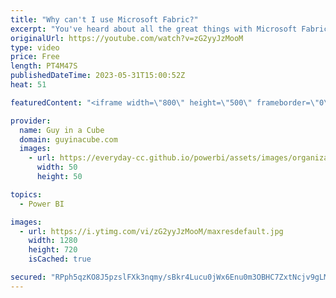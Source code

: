 ```yaml
---
title: "Why can't I use Microsoft Fabric?"
excerpt: "You've heard about all the great things with Microsoft Fabric, but you don't see it in the portal. You only see the Power BI items and no persona switcher. What's going on? Adam shows you to enable Fabric for your tenant.  Enable Microsoft Fabric for your organization https://learn.microsoft.com/fabric/admin/fabric-switch"
originalUrl: https://youtube.com/watch?v=zG2yyJzMooM
type: video
price: Free
length: PT4M47S
publishedDateTime: 2023-05-31T15:00:52Z
heat: 51

featuredContent: "<iframe width=\"800\" height=\"500\" frameborder=\"0\" src=\"https://www.youtube.com/embed/zG2yyJzMooM\" allow=\"accelerometer; autoplay; encrypted-media; gyroscope; picture-in-picture\" allowfullscreen></iframe>"

provider:
  name: Guy in a Cube
  domain: guyinacube.com
  images:
    - url: https://everyday-cc.github.io/powerbi/assets/images/organizations/guyinacube.com-50x50.jpg
      width: 50
      height: 50

topics:
  - Power BI

images:
  - url: https://i.ytimg.com/vi/zG2yyJzMooM/maxresdefault.jpg
    width: 1280
    height: 720
    isCached: true

secured: "RPph5qzKO8J5pzslFXk3nqmy/sBkr4Lucu0jWx6Enu0m3OBHC7ZxtNcjv9gLMdE/nyot0sYsmQwb5byGeW3AwCSkiJKlvrfG1x3xZf1nxooF4jLKX1wywRUFBEcsnxK8ANRVEfXwq7cS92RoUMnN9lAWnNyV76zECTuKGgjZJiCMY4LaATL5Aqmz+9qB7cRSuYniPGyrZUgZ0sguYOjx8pEhIIYmDds5oTyFow1eJQLsF+SSjvgRjbXhX7g0LQYfzvMGwHwyRAPut6IUhTwZ0qFl6wqVGG6ZMYawKOYGkBuVc9c2pCZoAOgWEHYFX+bSwUBgO8jEgcj3jjyHXwB5VXLLcJ/CXBhP3G6XDWi2mtT6rjVdsSARrXbxZ8BSIBqBzB3lGDaRIDBF6Q+cN38L/UCjh4ZcTdNhZEcNRRRY+JQ=;2WHDjF28qZDTPw1+eFrZLw=="
---
```


